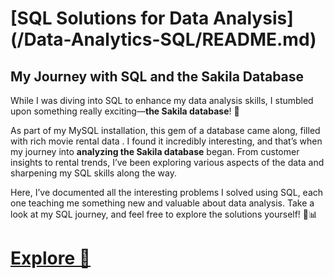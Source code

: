 # **[SQL Solutions for Data Analysis]** (/Data-Analytics-SQL/README.md)
## My Journey with SQL and the Sakila Database

While I was diving into SQL to enhance my data analysis skills, I stumbled upon something really exciting—**the Sakila database**! 🌟

As part of my MySQL installation, this gem of a database came along, filled with rich movie rental data . I found it incredibly interesting, and that’s when my journey into **analyzing the Sakila database** began. From customer insights to rental trends, I’ve been exploring various aspects of the data and sharpening my SQL skills along the way.

Here, I’ve documented all the interesting problems I solved using SQL, each one teaching me something new and valuable about data analysis. Take a look at my SQL journey, and feel free to explore the solutions yourself! 🚀📊

 # [ Explore 🔎](/Data-Analytics-SQL/README.md)
